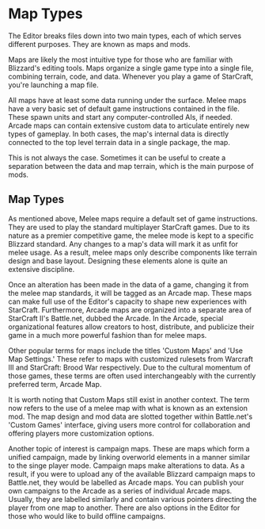 # Map Types

The Editor breaks files down into two main types, each of which serves different purposes. They are known as maps and mods.

Maps are likely the most intuitive type for those who are familiar with Blizzard's editing tools. Maps organize a single game type into a single file, combining terrain, code, and data. Whenever you play a game of StarCraft, you're launching a map file.

All maps have at least some data running under the surface. Melee maps have a very basic set of default game instructions contained in the file. These spawn units and start any computer-controlled AIs, if needed. Arcade maps can contain extensive custom data to articulate entirely new types of gameplay. In both cases, the map's internal data is directly connected to the top level terrain data in a single package, the map.

This is not always the case. Sometimes it can be useful to create a separation between the data and map terrain, which is the main purpose of mods.

## Map Types

As mentioned above, Melee maps require a default set of game instructions. They are used to play the standard multiplayer StarCraft games. Due to its nature as a premier competitive game, the melee mode is kept to a specific Blizzard standard. Any changes to a map's data will mark it as unfit for melee usage. As a result, melee maps only describe components like terrain design and base layout. Designing these elements alone is quite an extensive discipline.

Once an alteration has been made in the data of a game, changing it from the melee map standards, it will be tagged as an Arcade map. These maps can make full use of the Editor's capacity to shape new experiences with StarCraft. Furthermore, Arcade maps are organized into a separate area of StarCraft II's Battle.net, dubbed the Arcade. In the Arcade, special organizational features allow creators to host, distribute, and publicize their game in a much more powerful fashion than for melee maps.

Other popular terms for maps include the titles 'Custom Maps' and 'Use Map Settings.' These refer to maps with customized rulesets from Warcraft III and StarCraft: Brood War respectively. Due to the cultural momentum of those games, these terms are often used interchangeably with the currently preferred term, Arcade Map.

It is worth noting that Custom Maps still exist in another context. The term now refers to the use of a melee map with what is known as an extension mod. The map design and mod data are slotted together within Battle.net's 'Custom Games' interface, giving users more control for collaboration and offering players more customization options.

Another topic of interest is campaign maps. These are maps which form a unified campaign, made by linking overworld elements in a manner similar to the singe player mode. Campaign maps make alterations to data. As a result, if you were to upload any of the available Blizzard campaign maps to Battle.net, they would be labelled as Arcade maps. You can publish your own campaigns to the Arcade as a series of individual Arcade maps. Usually, they are labelled similarly and contain various pointers directing the player from one map to another. There are also options in the Editor for those who would like to build offline campaigns.
